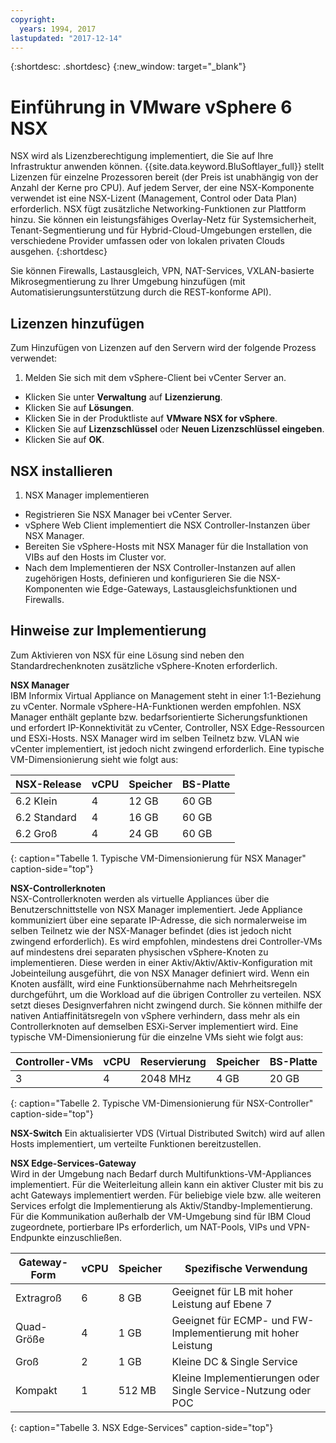```yaml
---
copyright:
  years: 1994, 2017
lastupdated: "2017-12-14"
---
```


{:shortdesc: .shortdesc}
{:new_window: target="_blank"}

# Einführung in VMware vSphere 6 NSX 

NSX wird als Lizenzberechtigung implementiert, die Sie auf Ihre Infrastruktur anwenden können. {{site.data.keyword.BluSoftlayer_full}} stellt Lizenzen für einzelne Prozessoren bereit (der Preis ist unabhängig von der Anzahl der Kerne pro CPU). Auf jedem Server, der eine NSX-Komponente verwendet ist eine NSX-Lizent (Management, Control oder Data Plan) erforderlich. NSX fügt zusätzliche Networking-Funktionen zur Plattform hinzu. Sie können ein leistungsfähiges Overlay-Netz für Systemsicherheit, Tenant-Segmentierung und für Hybrid-Cloud-Umgebungen erstellen, die verschiedene Provider umfassen oder von lokalen privaten Clouds ausgehen.
{:shortdesc}

Sie können Firewalls, Lastausgleich, VPN, NAT-Services, VXLAN-basierte Mikrosegmentierung zu Ihrer Umgebung hinzufügen (mit Automatisierungsunterstützung durch die REST-konforme API).

## Lizenzen hinzufügen
Zum Hinzufügen von Lizenzen auf den Servern wird der folgende Prozess verwendet:
1. Melden Sie sich mit dem vSphere-Client bei vCenter Server an.
* Klicken Sie unter **Verwaltung** auf **Lizenzierung**.
* Klicken Sie auf **Lösungen**.
* Klicken Sie in der Produktliste auf **VMware NSX for vSphere**.
* Klicken Sie auf **Lizenzschlüssel** oder **Neuen Lizenzschlüssel eingeben**.
* Klicken Sie auf **OK**.

## NSX installieren

1. NSX Manager implementieren
* Registrieren Sie NSX Manager bei vCenter Server.
* vSphere Web Client implementiert die NSX Controller-Instanzen über NSX Manager.
* Bereiten Sie vSphere-Hosts mit NSX Manager für die Installation von VIBs auf den Hosts im Cluster vor.
* Nach dem Implementieren der NSX Controller-Instanzen auf allen zugehörigen Hosts, definieren und konfigurieren Sie die NSX-Komponenten wie Edge-Gateways, Lastausgleichsfunktionen und Firewalls.

## Hinweise zur Implementierung

Zum Aktivieren von NSX für eine Lösung sind neben den Standardrechenknoten zusätzliche vSphere-Knoten erforderlich.

**NSX Manager**<br />
IBM Informix Virtual Appliance on Management steht in einer 1:1-Beziehung zu vCenter. Normale vSphere-HA-Funktionen werden empfohlen. NSX Manager enthält geplante bzw. bedarfsorientierte Sicherungsfunktionen und erfordert IP-Konnektivität zu vCenter, Controller, NSX Edge-Ressourcen und ESXi-Hosts. NSX Manager wird im selben Teilnetz bzw. VLAN wie vCenter implementiert, ist jedoch nicht zwingend erforderlich. Eine typische VM-Dimensionierung sieht wie folgt aus:

|NSX-Release|vCPU|Speicher|BS-Platte|
|---|---|---|---|
|6.2 Klein|4|12 GB|60 GB|
|6.2 Standard|4|16 GB|60 GB|
|6.2 Groß|4|24 GB|60 GB|
{: caption="Tabelle 1. Typische VM-Dimensionierung für NSX Manager" caption-side="top"}

**NSX-Controllerknoten**<br />
NSX-Controllerknoten werden als virtuelle Appliances über die Benutzerschnittstelle von NSX Manager implementiert. Jede Appliance kommuniziert über eine separate IP-Adresse, die sich normalerweise im selben Teilnetz wie der NSX-Manager befindet (dies ist jedoch nicht zwingend erforderlich). Es wird empfohlen, mindestens drei Controller-VMs auf mindestens drei separaten physischen vSphere-Knoten zu implementieren. Diese werden in einer Aktiv/Aktiv/Aktiv-Konfiguration mit Jobeinteilung ausgeführt, die von NSX Manager definiert wird. Wenn ein Knoten ausfällt, wird eine Funktionsübernahme nach Mehrheitsregeln durchgeführt, um die Workload auf die übrigen Controller zu verteilen. NSX setzt dieses Designverfahren nicht zwingend durch. Sie können mithilfe der nativen Antiaffinitätsregeln von vSphere verhindern, dass mehr als ein Controllerknoten auf demselben ESXi-Server implementiert wird. Eine typische VM-Dimensionierung für die einzelne VMs sieht wie folgt aus:

|Controller-VMs|vCPU|Reservierung|Speicher|BS-Platte|
|---|---|---|---|---|
|3|4|2048 MHz|4 GB|20 GB|
{: caption="Tabelle 2. Typische VM-Dimensionierung für NSX-Controller" caption-side="top"}

**NSX-Switch**
Ein aktualisierter VDS (Virtual Distributed Switch) wird auf allen Hosts implementiert, um verteilte Funktionen bereitzustellen.

**NSX Edge-Services-Gateway**<br />
Wird in der Umgebung nach Bedarf durch Multifunktions-VM-Appliances implementiert. Für die Weiterleitung allein kann ein aktiver Cluster mit bis zu acht Gateways implementiert werden. Für beliebige viele bzw. alle weiteren Services erfolgt die Implementierung als Aktiv/Standby-Implementierung. Für die Kommunikation außerhalb der VM-Umgebung sind für IBM Cloud zugeordnete, portierbare IPs erforderlich, um NAT-Pools, VIPs und VPN-Endpunkte einzuschließen.

|Gateway-Form|vCPU|Speicher|Spezifische Verwendung|
|---|---|---|---|
|Extragroß|6|8 GB|Geeignet für LB mit hoher Leistung auf Ebene 7|
|Quad-Größe|4|1 GB|Geeignet für ECMP- und FW-Implementierung mit hoher Leistung|
|Groß|2|1 GB|Kleine DC & Single Service|
|Kompakt|1|512 MB|Kleine Implementierungen oder Single Service-Nutzung oder POC|
{: caption="Tabelle 3. NSX Edge-Services" caption-side="top"}


